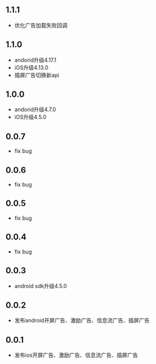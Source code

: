 ## 1.1.1
* 优化广告加载失败回调

## 1.1.0
* andorid升级4.17.1
* iOS升级4.13.0
* 插屏广告切换新api

## 1.0.0

* andorid升级4.7.0
* iOS升级4.5.0

## 0.0.7

* fix bug

## 0.0.6

* fix bug

## 0.0.5

* fix bug

## 0.0.4

* fix bug

## 0.0.3

* android sdk升级4.5.0

## 0.0.2

* 发布android开屏广告、激励广告、信息流广告、插屏广告

## 0.0.1

* 发布ios开屏广告、激励广告、信息流广告、插屏广告

